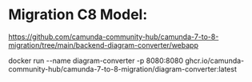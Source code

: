 # Migration C8 Model:

https://github.com/camunda-community-hub/camunda-7-to-8-migration/tree/main/backend-diagram-converter/webapp

docker run --name diagram-converter -p 8080:8080 ghcr.io/camunda-community-hub/camunda-7-to-8-migration/diagram-converter:latest